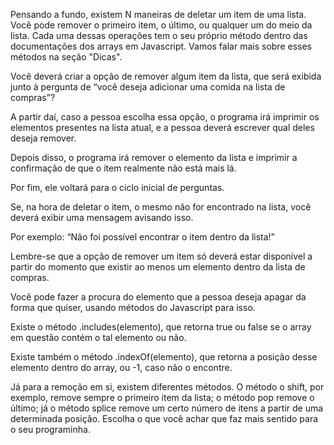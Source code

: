 Pensando a fundo, existem N maneiras de deletar um item de uma lista. Você pode remover o primeiro item, o último, ou qualquer um do meio da lista. Cada uma dessas operações tem o seu próprio método dentro das documentações dos arrays em Javascript. Vamos falar mais sobre esses métodos na seção "Dicas".

Você deverá criar a opção de remover algum item da lista, que será exibida junto à pergunta de “você deseja adicionar uma comida na lista de compras”?

A partir daí, caso a pessoa escolha essa opção, o programa irá imprimir os elementos presentes na lista atual, e a pessoa deverá escrever qual deles deseja remover.

Depois disso, o programa irá remover o elemento da lista e imprimir a confirmação de que o item realmente não está mais lá.

Por fim, ele voltará para o ciclo inicial de perguntas.

Se, na hora de deletar o item, o mesmo não for encontrado na lista, você deverá exibir uma mensagem avisando isso.

Por exemplo: “Não foi possível encontrar o item dentro da lista!”

Lembre-se que a opção de remover um item só deverá estar disponível a partir do momento que existir ao menos um elemento dentro da lista de compras.

Você pode fazer a procura do elemento que a pessoa deseja apagar da forma que quiser, usando métodos do Javascript para isso.

Existe o método .includes(elemento), que retorna true ou false se o array em questão contém o tal elemento ou não.

Existe também o método .indexOf(elemento), que retorna a posição desse elemento dentro do array, ou -1, caso não o encontre.

Já para a remoção em si, existem diferentes métodos. O método o shift, por exemplo, remove sempre o primeiro item da lista; o método pop remove o último; já o método splice remove um certo número de itens a partir de uma determinada posição. Escolha o que você achar que faz mais sentido para o seu programinha.